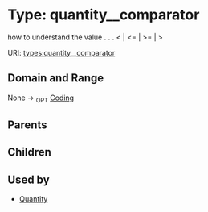
# Type: quantity__comparator


how to understand the value  . . .   < | <= | >= | >

URI: [types:quantity__comparator](https://example.org/ccdh/datatypes/quantity__comparator)


## Domain and Range

None ->  <sub>OPT</sub> [Coding](Coding.md)

## Parents


## Children


## Used by

 * [Quantity](Quantity.md)
